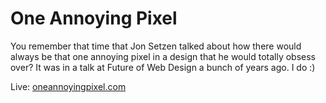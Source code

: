 # One Annoying Pixel
You remember that time that Jon Setzen talked about how there would always be that one annoying pixel in a design that he would totally obsess over? It was in a talk at Future of Web Design a bunch of years ago. I do :)

Live: [oneannoyingpixel.com](https://oneannoyingpixel.com)
